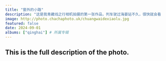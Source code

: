 ```yaml
---
title: "窗外的小路"
description: "这是我青藏线之行相机拍摄的第一张作品，列车驶过海晏站不久，很快就会看到青海湖。在到达青海湖之前，还会经过一段山区。图中是一条在铁路上方穿过并延伸向远处的水泥小径，远处是朦胧可见的群山。你是否也会向往这条路通向何处？"
image: http://photo.chachaphoto.uk/chuangwaidexiaolu.jpg
featured: false
date: 2024-09-01
albums: ["qinghai"] # 所属专辑
---
```


## This is the full description of the photo.
